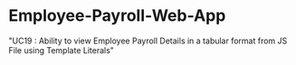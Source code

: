 # Employee-Payroll-Web-App

"UC19 : Ability to view Employee Payroll Details in a tabular format from JS File using Template Literals"
